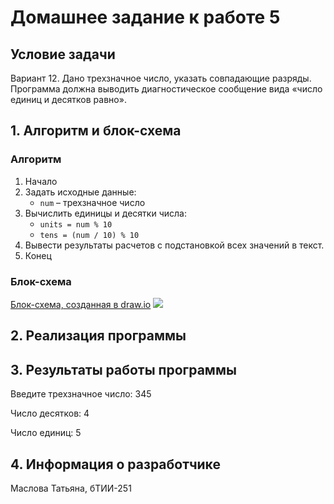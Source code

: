 # Домашнее задание к работе 5
## Условие задачи 
Вариант 12. Дано трехзначное число, указать совпадающие разряды. Программа
должна выводить диагностическое сообщение вида «число единиц и десятков
равно». 

## 1. Алгоритм и блок-схема

### Алгоритм
1. Начало 
2. Задать исходные данные:
    + `num` – трехзначное число
3. Вычислить единицы и десятки числа:
    + `units = num % 10`
    + `tens = (num / 10) % 10`
4. Вывести результаты расчетов с подстановкой всех значений в текст.
5. Конец

### Блок-схема
[Блок-схема, созданная в draw.io](https://drive.google.com/file/d/1D2WZSG1-NychFFGS73-TA7ZOPBmov2tY/view?usp=drive_link)
![](https://github.com/user-attachments/assets/405cd50c-e08e-46d7-a890-ba29f96034f2)

## 2. Реализация программы 
## 3. Результаты работы программы 
Введите трехзначное число: 345

Число десятков: 4

Число единиц: 5

## 4. Информация о разработчике 
Маслова Татьяна, бТИИ-251
